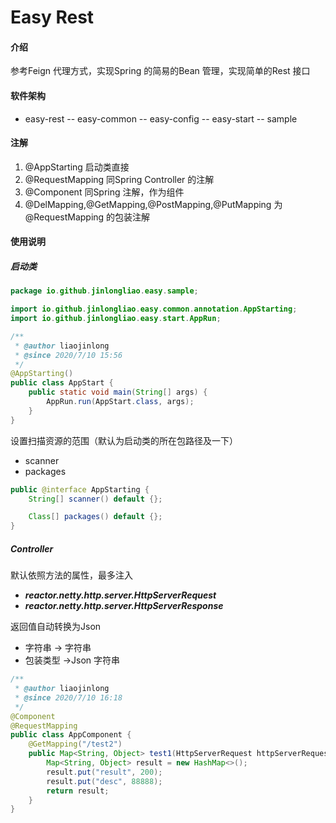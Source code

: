 # Easy Rest

#### 介绍
参考Feign 代理方式，实现Spring 的简易的Bean 管理，实现简单的Rest 接口

#### 软件架构
- easy-rest 
-- easy-common
-- easy-config
-- easy-start
-- sample


#### 注解

1.  @AppStarting 启动类直接
2.  @RequestMapping 同Spring Controller 的注解
3.  @Component 同Spring 注解，作为组件
4. @DelMapping,@GetMapping,@PostMapping,@PutMapping 为@RequestMapping 的包装注解

#### 使用说明

##### 启动类

```java
package io.github.jinlongliao.easy.sample;

import io.github.jinlongliao.easy.common.annotation.AppStarting;
import io.github.jinlongliao.easy.start.AppRun;

/**
 * @author liaojinlong
 * @since 2020/7/10 15:56
 */
@AppStarting()
public class AppStart {
    public static void main(String[] args) {
        AppRun.run(AppStart.class, args);
    }
}

```

设置扫描资源的范围（默认为启动类的所在包路径及一下）

- scanner
- packages
```java
public @interface AppStarting {
    String[] scanner() default {};

    Class[] packages() default {};
}
```

##### Controller
默认依照方法的属性，最多注入 

- ***reactor.netty.http.server.HttpServerRequest***
- ***reactor.netty.http.server.HttpServerResponse***

返回值自动转换为Json
- 字符串   -> 字符串
- 包装类型 ->Json 字符串

```java
/**
 * @author liaojinlong
 * @since 2020/7/10 16:18
 */
@Component
@RequestMapping
public class AppComponent {
    @GetMapping("/test2")
    public Map<String, Object> test1(HttpServerRequest httpServerRequest) {
        Map<String, Object> result = new HashMap<>();
        result.put("result", 200);
        result.put("desc", 88888);
        return result;
    }
}

```
